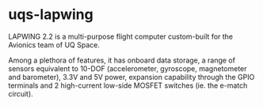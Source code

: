 # uqs-lapwing

LAPWING 2.2 is a multi-purpose flight computer custom-built for the Avionics team of UQ Space. 

Among a plethora of features, it has onboard data storage, a range of sensors equivalent to 10-DOF (accelerometer, gyroscope, magnetometer and barometer), 3.3V and 5V power, expansion capability through the GPIO terminals and 2 high-current low-side MOSFET switches (ie. the e-match circuit).
